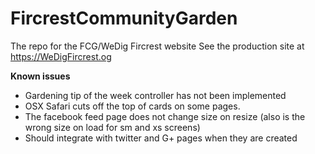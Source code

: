 # FircrestCommunityGarden
The repo for the FCG/WeDig Fircrest website
See the production site at https://WeDigFircrest.og

<b>Known issues</b>
<ul>
  <li>Gardening tip of the week controller has not been implemented</li>
  <li>OSX Safari cuts off the top of cards on some pages.</li>
  <li>The facebook feed page does not change size on resize (also is the wrong size on load for sm and xs screens)</li>
  <li>Should integrate with twitter and G+ pages when they are created</li>
</ul>
